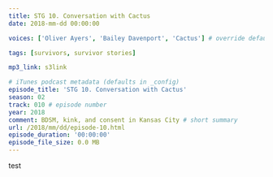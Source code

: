 ```yaml
---
title: STG 10. Conversation with Cactus
date: 2018-mm-dd 00:00:00

voices: ['Oliver Ayers', 'Bailey Davenport', 'Cactus'] # override default (which is just Oliver and Bailey) - delete line if just us

tags: [survivors, survivor stories]

mp3_link: s3link

# iTunes podcast metadata (defaults in _config)
episode_title: 'STG 10. Conversation with Cactus'
season: 02
track: 010 # episode number
year: 2018
comment: BDSM, kink, and consent in Kansas City # short summary
url: /2018/mm/dd/episode-10.html
episode_duration: '00:00:00'
episode_file_size: 0.0 MB
---
```


test
